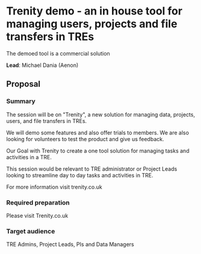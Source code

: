 # Trenity demo - an in house tool for managing users, projects and file transfers in TREs
The demoed tool is a commercial solution

**Lead**: Michael Dania (Aenon)

## Proposal

### Summary

The session will be on "Trenity", a new solution for managing data, projects, users, and file transfers in TREs.

We will demo some features and also offer trials to members.
We are also looking for volunteers to test the product and give us feedback.

Our Goal with Trenity to create a one tool solution for managing tasks and activities in a TRE.

This session would be relevant to TRE administrator or Project Leads looking to streamline day to day tasks and activities in TRE.

For more information visit trenity.co.uk

### Required preparation

Please visit Trenity.co.uk

### Target audience

TRE Admins, Project Leads, PIs and Data Managers
